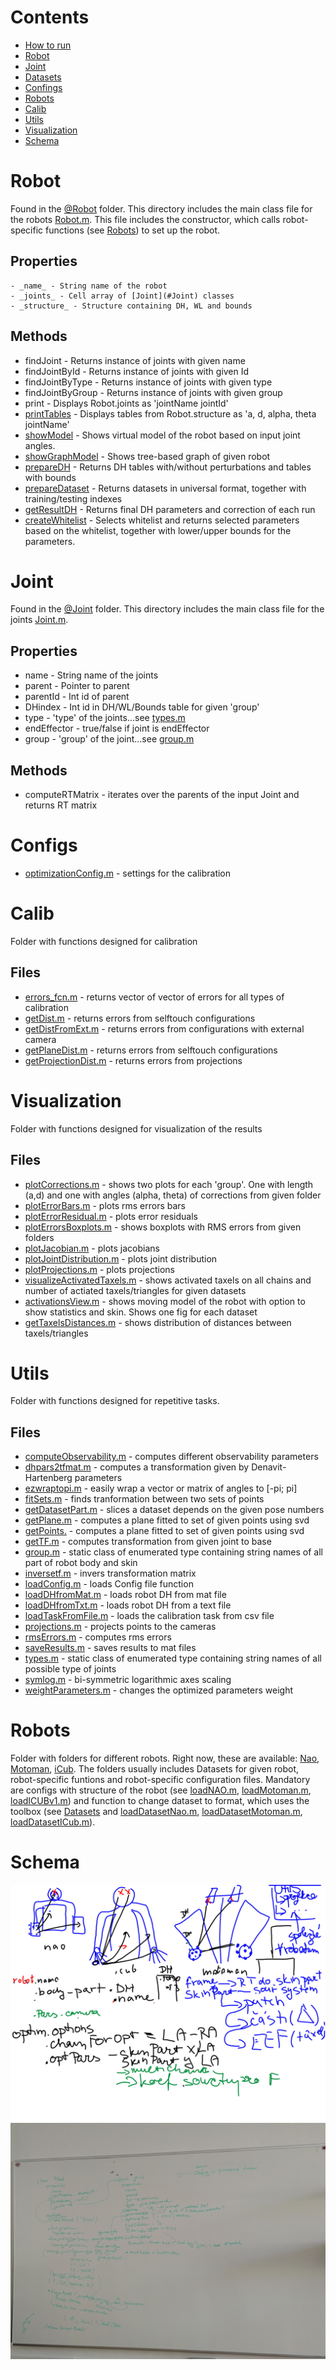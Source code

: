 # Contents
 - [How to run](#how-to-run)
 - [Robot](#Robot)
 - [Joint](#Joint)
 - [Datasets](#Datasets)
 - [Confings](#Configs)
 - [Robots](#Robots)
 - [Calib](#Calib)
 - [Utils](#Utils)
 - [Visualization](#Visualization)
 - [Schema](#schema)

# Robot
Found in the [@Robot](#@Robot) folder. This directory includes the main class file for the robots [Robot.m](#@Robot/Robot.m).
This file includes the constructor, which calls robot-specific functions (see [Robots](#Robots)) to set up the robot.
## Properties
    - _name_ - String name of the robot 
    - _joints_ - Cell array of [Joint](#Joint) classes
    - _structure_ - Structure containing DH, WL and bounds
## Methods
 - findJoint - Returns instance of joints with given name
 - findJointById - Returns instance of joints with given Id
 - findJointByType - Returns instance of joints with given type
 - findJointByGroup - Returns instance of joints with given group
 - print - Displays Robot.joints as 'jointName jointId'
 - [printTables](#@Robot/printTables) - Displays tables from Robot.structure as 'a, d, alpha, theta jointName'
 - [showModel](#@Robot/showModel.m) - Shows virtual model of the robot based on input joint angles.
 - [showGraphModel](#@Robot/showGraphModel.m) - Shows tree-based graph of given robot
 - [prepareDH](#@Robot/prepareDH.m) - Returns DH tables with/without perturbations and tables with bounds
 - [prepareDataset](#@Robot/prepareDataset.m) - Returns datasets in universal format, together with training/testing indexes
 - [getResultDH](#@Robot/getResultedDH.m) - Returns final DH parameters and correction of each run
 - [createWhitelist](#@Robot/createWhitelist.m) - Selects whitelist and returns selected parameters based on the whitelist, together with lower/upper bounds for the parameters.

# Joint
Found in the [@Joint](#@Joint) folder. This directory includes the main class file for the joints [Joint.m](#@Joint/Joint.m).
## Properties
 - name - String name of the joints
 - parent - Pointer to parent
 - parentId - Int id of parent
 - DHindex - Int id in DH/WL/Bounds table for given 'group'
 - type - 'type' of the joints...see [types.m](#Utils/types.m)
 - endEffector - true/false if joint is endEffector
 - group - 'group' of the joint...see [group.m](#Utils/group.m)
## Methods
 - computeRTMatrix - iterates over the parents of the input Joint and returns RT matrix

# Configs
 - [optimizationConfig.m](#Configs/optimizationConfig.m) - settings for the calibration

# Calib
Folder with functions designed for calibration
## Files
 - [errors_fcn.m](#Calib/errors_fcn.m) - returns vector of vector of errors for all types of calibration
 - [getDist.m](#Calib/getDist.m) - returns errors from selftouch configurations
 - [getDistFromExt.m](#Calib/getDistFromExt.m) - returns errors from configurations with external camera
 - [getPlaneDist.m](#Calib/getPlaneDist.m) - returns errors from selftouch configurations
 - [getProjectionDist.m](#Calib/getProjectionDist.m) - returns errors from projections

# Visualization
Folder with functions designed for visualization of the results
## Files
 - [plotCorrections.m](#Visualisation/plotCorrections.m) - shows two plots for each 'group'. One with length (a,d) and one with angles (alpha, theta) of corrections from given folder
 - [plotErrorBars.m](#Visualisation/plotErrorBars.m) - plots rms errors bars
 - [plotErrorResidual.m](#Visualisation/plotErrorResidual.m) - plots error residuals
 - [plotErrorsBoxplots.m](#Visualisation/plotErrorsBoxplots.m) - shows boxplots with RMS errors from given folders
 - [plotJacobian.m](#Visualisation/plotJacobian.m) - plots jacobians
 - [plotJointDistribution.m](#Visualisation/plotJointDistribution.m) - plots joint distribution
 - [plotProjections.m](#Visualisation/plotProjections.m) - plots projections
 - [visualizeActivatedTaxels.m](#Visualisation/visualizeActivatedTaxels.m) - shows activated taxels on all chains and number of actiated taxels/triangles for given datasets
 - [activationsView.m](#Visualisation/activationsView.m) - shows moving model of the robot with option to show statistics and skin. Shows one fig for each dataset
 - [getTaxelsDistances.m](#Visualisation/getTaxelDistances.m) - shows distribution of distances between taxels/triangles

# Utils
Folder with functions designed for repetitive tasks.
## Files
 - [computeObservability.m](#Utils/computeObservability.m) - computes different observability parameters
 - [dhpars2tfmat.m](#Utils/dhpars2tfmat.m) - computes a transformation given by Denavit-Hartenberg parameters
 - [ezwraptopi.m](#Utils/ezwraptopi.m) - easily wrap a vector or matrix of angles to [-pi; pi]
 - [fitSets.m](#Utils/fitSets.m) - finds tranformation between two sets of points
 - [getDatasetPart.m](#Utils/getDatasetPart.m) - slices a dataset depends on the given pose numbers
 - [getPlane.m](#Utils/getPlane.m) - computes a plane fitted to set of given points using svd
 - [getPoints.](#Utils/getPoints.m) - computes a plane fitted to set of given points using svd
 - [getTF.m](#Utils/getTF.m) - computes transformation from given joint to base 
 - [group.m](#Utils/group.m) - static class of enumerated type containing string names of all part of robot body and skin
 - [inversetf.m](#Utils/inversetf.m) - invers transformation matrix
 - [loadConfig.m](#Utils/loadConfig.m) - loads Config file function
 - [loadDHfromMat.m](#Utils/loadDHfromMat.m) - loads robot DH from mat file
 - [loadDHfromTxt.m](#Utils/loadDHfromTxt.m) - loads robot DH from a text file
 - [loadTaskFromFile.m](#Utils/loadTasksFromFile.m) - loads the calibration task from csv file
 - [projections.m](#Utils/projections.m) - projects points to the cameras
 - [rmsErrors.m](#Utils/rmsErrors.m) - computes rms errors
 - [saveResults.m](#Utils/saveResults.m) - saves results to mat files
 - [types.m](#Utils/types.m) - static class of enumerated type containing string names of all possible type of joints
 - [symlog.m](#Utils/symlog.m) - bi-symmetric logarithmic axes scaling
 - [weightParameters.m](#Utils/weightParameters.m) - changes the optimized parameters weight

# Robots
Folder with folders for different robots. Right now, these are available: [Nao](#Robots/Nao), [Motoman](#Robots/Motoman), [iCub](#Robots/iCub).
The folders usually includes Datasets for given robot, robot-specific funtions and robot-specific configuration files.
Mandatory are configs with structure of the robot (see [loadNAO.m](#Robots/Nao/loadNAO.m), [loadMotoman.m](#Robots/Nao/loadMotoman.m), [loadICUBv1.m](#Robots/Nao/loadICUBv1.m))
and function to change dataset to format, which uses the toolbox (see [Datasets](#Datasets) and [loadDatasetNao.m](#loadDatasetNao.m), [loadDatasetMotoman.m](#loadDatasetMotoman.m), [loadDatasetICub.m](#loadDatasetICub.m)).

# Schema
![Calibration diagram](calibAll.jpg)
![Structure](structure.jpg)

